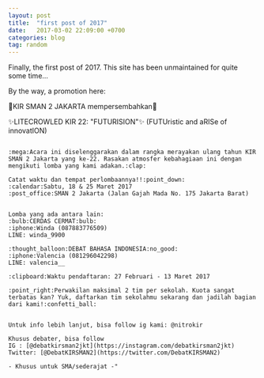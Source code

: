 ```yaml
---
layout: post
title:  "first post of 2017"
date:   2017-03-02 22:09:00 +0700
categories: blog
tag: random
---
```


Finally, the first post of 2017.
This site has been unmaintained for quite some time...

By the way, a promotion here:

<!--more-->
:tada:KIR SMAN 2 JAKARTA mempersembahkan:tada:

:sparkles:LITECROWLED KIR 22: "FUTURISION":sparkles:
(FUTUristic and aRISe of innovatION)
~~~~~~~~~~

:mega:Acara ini diselenggarakan dalam rangka merayakan ulang tahun KIR SMAN 2 Jakarta yang ke-22. Rasakan atmosfer kebahagiaan ini dengan mengikuti lomba yang kami adakan.:clap:

Catat waktu dan tempat perlombaannya!!:point_down:
:calendar:Sabtu, 18 & 25 Maret 2017
:post_office:SMAN 2 Jakarta (Jalan Gajah Mada No. 175 Jakarta Barat)


Lomba yang ada antara lain:
:bulb:CERDAS CERMAT:bulb:
:iphone:Winda (087883776509)
LINE: winda_9900

:thought_balloon:DEBAT BAHASA INDONESIA:no_good:
:iphone:Valencia (081296042298)
LINE: valencia__

:clipboard:Waktu pendaftaran: 27 Februari - 13 Maret 2017

:point_right:Perwakilan maksimal 2 tim per sekolah. Kuota sangat terbatas kan? Yuk, daftarkan tim sekolahmu sekarang dan jadilah bagian dari kami!:confetti_ball:


Untuk info lebih lanjut, bisa follow ig kami: @nitrokir 

Khusus debater, bisa follow
IG : [@debatkirsman2jkt](https://instagram.com/debatkirsman2jkt)
Twitter: [@DebatKIRSMAN2](https://twitter.com/DebatKIRSMAN2)

- Khusus untuk SMA/sederajat -"
